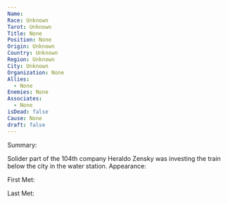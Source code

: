 ```yaml
---
Name: 
Race: Unknown
Tarot: Unknown
Title: None
Position: None
Origin: Unknown
Country: Unknown
Region: Unknown
City: Unknown
Organization: None
Allies:
  - None
Enemies: None
Associates:
  - None
isDead: false
Cause: None
draft: false
---
```

Summary: 

Solider part of the 104th company Heraldo Zensky was investing the train below the city in the water station.
Appearance: 

First Met: 

Last Met: 
